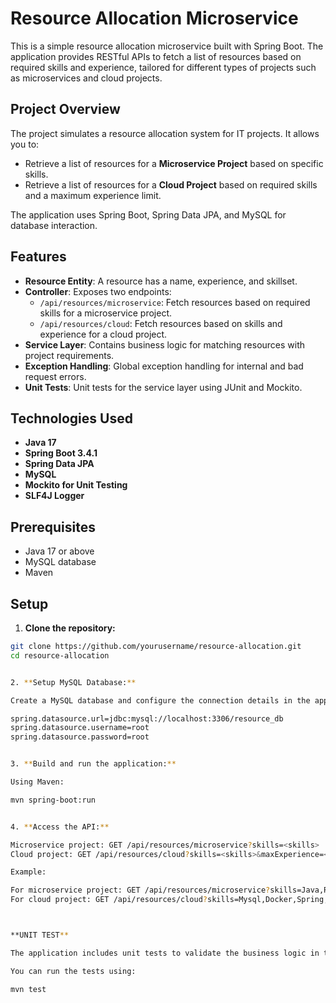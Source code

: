 # Resource Allocation Microservice

This is a simple resource allocation microservice built with Spring Boot. The application provides RESTful APIs to fetch a list of resources based on required skills and experience, tailored for different types of projects such as microservices and cloud projects.

## Project Overview

The project simulates a resource allocation system for IT projects. It allows you to:

- Retrieve a list of resources for a **Microservice Project** based on specific skills.
- Retrieve a list of resources for a **Cloud Project** based on required skills and a maximum experience limit.

The application uses Spring Boot, Spring Data JPA, and MySQL for database interaction.

## Features

- **Resource Entity**: A resource has a name, experience, and skillset.
- **Controller**: Exposes two endpoints:
  - `/api/resources/microservice`: Fetch resources based on required skills for a microservice project.
  - `/api/resources/cloud`: Fetch resources based on skills and experience for a cloud project.
- **Service Layer**: Contains business logic for matching resources with project requirements.
- **Exception Handling**: Global exception handling for internal and bad request errors.
- **Unit Tests**: Unit tests for the service layer using JUnit and Mockito.

## Technologies Used

- **Java 17**
- **Spring Boot 3.4.1**
- **Spring Data JPA**
- **MySQL**
- **Mockito for Unit Testing**
- **SLF4J Logger**

## Prerequisites

- Java 17 or above
- MySQL database
- Maven

## Setup

1. **Clone the repository:**

```bash
git clone https://github.com/yourusername/resource-allocation.git
cd resource-allocation


2. **Setup MySQL Database:**

Create a MySQL database and configure the connection details in the application.properties file.

spring.datasource.url=jdbc:mysql://localhost:3306/resource_db
spring.datasource.username=root
spring.datasource.password=root


3. **Build and run the application:**

Using Maven:

mvn spring-boot:run


4. **Access the API:**

Microservice project: GET /api/resources/microservice?skills=<skills>
Cloud project: GET /api/resources/cloud?skills=<skills>&maxExperience=<maxExperience>

Example:

For microservice project: GET /api/resources/microservice?skills=Java,Redis,Javascript
For cloud project: GET /api/resources/cloud?skills=Mysql,Docker,Spring,React&maxExperience=10



**UNIT TEST**

The application includes unit tests to validate the business logic in the ResourceServiceImpl.

You can run the tests using:

mvn test


